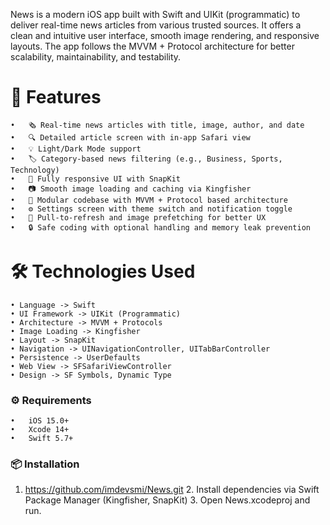 News is a modern iOS app built with Swift and UIKit (programmatic) to deliver real-time news articles from various trusted sources. It offers a clean and intuitive user interface, smooth image rendering, and responsive layouts. The app follows the MVVM + Protocol architecture for better scalability, maintainability, and testability.

# 🚀 Features
	•	🗞️ Real-time news articles with title, image, author, and date
	•	🔍 Detailed article screen with in-app Safari view
	•	💡 Light/Dark Mode support
    •   🏷️ Category-based news filtering (e.g., Business, Sports, Technology)
	•	📱 Fully responsive UI with SnapKit
	•	📷 Smooth image loading and caching via Kingfisher
	•	🧩 Modular codebase with MVVM + Protocol based architecture
	•	⚙️ Settings screen with theme switch and notification toggle
	•	🔁 Pull-to-refresh and image prefetching for better UX
	•	🔒 Safe coding with optional handling and memory leak prevention

 # 🛠 Technologies Used
	• Language -> Swift
	• UI Framework -> UIKit (Programmatic)
 	• Architecture -> MVVM + Protocols
	• Image Loading -> Kingfisher
	• Layout -> SnapKit
	• Navigation -> UINavigationController, UITabBarController
	• Persistence -> UserDefaults
	• Web View -> SFSafariViewController
	• Design -> SF Symbols, Dynamic Type

### ⚙️ Requirements
	•	iOS 15.0+
	•	Xcode 14+
	•	Swift 5.7+

### 📦 Installation
  1. https://github.com/imdevsmi/News.git
	2.	Install dependencies via Swift Package Manager (Kingfisher, SnapKit)
	3.	Open News.xcodeproj and run.
